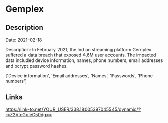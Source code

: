 # Gemplex

## Description

Date: 2021-02-18

Description:
In February 2021, the Indian streaming platform Gemplex suffered a data breach that exposed 4.6M user accounts. The impacted data included device information, names, phone numbers, email addresses and bcrypt password hashes.


['Device information', 'Email addresses', 'Names', 'Passwords', 'Phone numbers']

## Links

https://link-to.net/YOUR_USER/338.18005397045545/dynamic/?r=Z2VtcGxleC50dg==